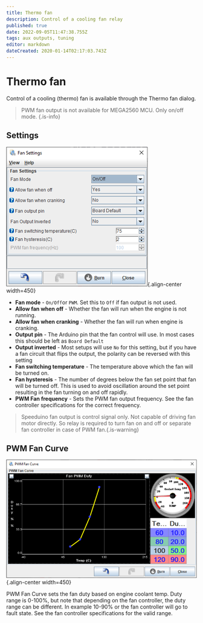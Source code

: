 ```yaml
---
title: Thermo fan
description: Control of a cooling fan relay
published: true
date: 2022-09-05T11:47:38.755Z
tags: aux outputs, tuning
editor: markdown
dateCreated: 2020-01-14T02:17:03.743Z
---
```


# Thermo fan
Control of a cooling (thermo) fan is available through the Thermo fan dialog. 

> PWM fan output is not available for MEGA2560 MCU. Only on/off mode. 
{.is-info}

## Settings
![fan_settings2.png](/img/accessories/fan_settings2.png){.align-center width=450}

* **Fan mode** - `On/Off`or `PWM`. Set this to `Off` if fan output is not used.
* **Allow fan when off** - Whether the fan will run when the engine is not running.
* **Allow fan when cranking** - Whether the fan will run when engine is cranking.
* **Output pin** - The Arduino pin that the fan control will use. In most cases this should be left as `Board Default`
* **Output inverted** - Most setups will use `No` for this setting, but if you have a fan circuit that flips the output, the polarity can be reversed with this setting
* **Fan switching temperature** - The temperature above which the fan will be turned on. 
* **Fan hysteresis** - The number of degrees below the fan set point that fan will be turned off. This is used to avoid oscillation around the set point resulting in the fan turning on and off rapidly.
* **PWM Fan frequency** - Sets the PWM fan output frequency. See the fan controller specifications for the correct frequency.

> Speeduino fan output is control signal only. Not capable of driving fan motor directly. So relay is required to turn fan on and off or separate fan controller in case of PWM fan.{.is-warning}

## PWM Fan Curve
![pwm_fan.png](/img/accessories/pwm_fan.png){.align-center width=450}

PWM Fan Curve sets the fan duty based on engine coolant temp. Duty range is 0-100%, but note that depending on the fan controller, the duty range can be different. In example 10-90% or the fan controller will go to fault state. See the fan controller specifications for the valid range.